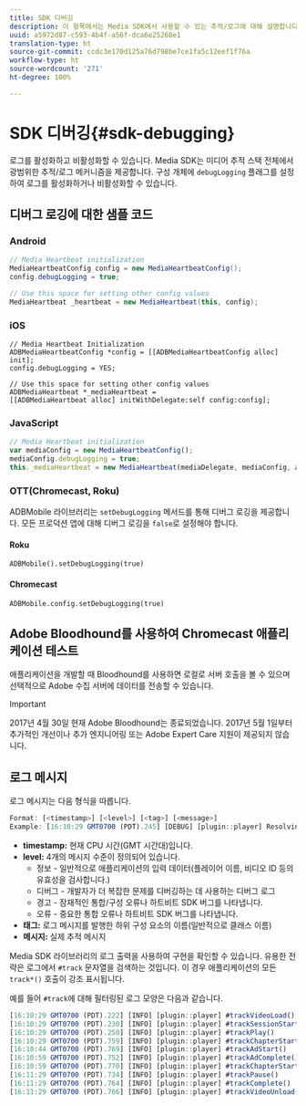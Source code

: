 ```yaml
---
title: SDK 디버깅
description: 이 항목에서는 Media SDK에서 사용할 수 있는 추적/로그에 대해 설명합니다.
uuid: a5972d87-c593-4b4f-a56f-dca6e25268e1
translation-type: ht
source-git-commit: ccdc3e170d125a76d798be7ce1fa5c12eef1f76a
workflow-type: ht
source-wordcount: '271'
ht-degree: 100%

---
```



# SDK 디버깅{#sdk-debugging}

로그를 활성화하고 비활성화할 수 있습니다. Media SDK는 미디어 추적 스택 전체에서 광범위한 추적/로그 메커니즘을 제공합니다. 구성 개체에 `debugLogging` 플래그를 설정하여 로그를 활성화하거나 비활성화할 수 있습니다.

## 디버그 로깅에 대한 샘플 코드

### Android

```java
// Media Heartbeat initialization 
MediaHeartbeatConfig config = new MediaHeartbeatConfig(); 
config.debugLogging = true; 

// Use this space for setting other config values 
MediaHeartbeat _heartbeat = new MediaHeartbeat(this, config); 
```

### iOS

```
// Media Heartbeat Initialization 
ADBMediaHeartbeatConfig *config = [[ADBMediaHeartbeatConfig alloc] init]; 
config.debugLogging = YES; 

// Use this space for setting other config values 
ADBMediaHeartbeat *_mediaHeartbeat =  
[[ADBMediaHeartbeat alloc] initWithDelegate:self config:config]; 
```

### JavaScript

```js
// Media Heartbeat initialization 
var mediaConfig = new MediaHeartbeatConfig(); 
mediaConfig.debugLogging = true; 
this._mediaHeartbeat = new MediaHeartbeat(mediaDelegate, mediaConfig, appMeasurement); 
```

### OTT(Chromecast, Roku)

ADBMobile 라이브러리는 `setDebugLogging` 메서드를 통해 디버그 로깅을 제공합니다. 모든 프로덕션 앱에 대해 디버그 로깅을 `false`로 설정해야 합니다.

#### Roku

```
ADBMobile().setDebugLogging(true)
```

#### Chromecast

```
ADBMobile.config.setDebugLogging(true)
```

## Adobe Bloodhound를 사용하여 Chromecast 애플리케이션 테스트

애플리케이션을 개발할 때 Bloodhound를 사용하면 로컬로 서버 호출을 볼 수 있으며 선택적으로 Adobe 수집 서버에 데이터를 전송할 수 있습니다.

<!--
For more information about Bloodhound, see the following guides:

* [Bloodhound 3.x for Mac](https://www.google.com/url?sa=t&rct=j&q=&esrc=s&source=web&cd=2&cad=rja&uact=8&ved=2ahUKEwiimfSUypDpAhVZHzQIHS6WDQIQFjABegQIChAD&url=https%3A%2F%2Fmarketing.adobe.com%2Fresources%2Fhelp%2Fen_US%2Fmobile%2Fbloodhound%2F&usg=AOvVaw3t4s0gcvuWEpLIqBkhKdGH) 
* [Bloodhound 2.2 for Windows](https://www.google.com/url?sa=t&rct=j&q=&esrc=s&source=web&cd=3&cad=rja&uact=8&ved=0ahUKEwjil9aM87jRAhUExlQKHTYZCjoQFggoMAI&url=https%3A%2F%2Fmarketing.adobe.com%2Fresources%2Fhelp%2Fen_US%2Fmobile%2Fbloodhound_win_2x%2F&usg=AFQjCNEW-gZp1IdbifWFDgDNEaQcGlBobg&sig2=K0waTKxdMj_2kfNXdMI2yg)
-->

>[!IMPORTANT]
>
>2017년 4월 30일 현재 Adobe Bloodhound는 종료되었습니다. 2017년 5월 1일부터 추가적인 개선이나 추가 엔지니어링 또는 Adobe Expert Care 지원이 제공되지 않습니다.

## 로그 메시지

로그 메시지는 다음 형식을 따릅니다.

```js
Format: [<timestamp>] [<level>] [<tag>] [<message>] 
Example: [16:10:29 GMT­0700 (PDT).245] [DEBUG] [plugin::player] Resolving qos.startupTime: 0
```

* **timestamp:** 현재 CPU 시간(GMT 시간대)입니다.
* **level:** 4개의 메시지 수준이 정의되어 있습니다.
   * 정보 - 일반적으로 애플리케이션의 입력 데이터(플레이어 이름, 비디오 ID 등의 유효성을 검사합니다.)
   * 디버그 - 개발자가 더 복잡한 문제를 디버깅하는 데 사용하는 디버그 로그
   * 경고 - 잠재적인 통합/구성 오류나 하트비트 SDK 버그를 나타냅니다.
   * 오류 - 중요한 통합 오류나 하트비트 SDK 버그를 나타냅니다.
* **태그:** 로그 메시지를 발행한 하위 구성 요소의 이름(일반적으로 클래스 이름)
* **메시지:** 실제 추적 메시지

Media SDK 라이브러리의 로그 출력을 사용하여 구현을 확인할 수 있습니다. 유용한 전략은 로그에서 `#track` 문자열을 검색하는 것입니다. 이 경우 애플리케이션의 모든 `track*()` 호출이 강조 표시됩니다.

예를 들어 `#track`에 대해 필터링된 로그 모양은 다음과 같습니다.

```js
[16:10:29 GMT­0700 (PDT).222] [INFO] [plugin::player] #trackVideoLoad() 
[16:10:29 GMT­0700 (PDT).230] [INFO] [plugin::player] #trackSessionStart() 
[16:10:29 GMT­0700 (PDT).250] [INFO] [plugin::player] #trackPlay() 
[16:10:29 GMT­0700 (PDT).759] [INFO] [plugin::player] #trackChapterStart() 
[16:10:44 GMT­0700 (PDT).769] [INFO] [plugin::player] #trackAdStart() 
[16:10:59 GMT­0700 (PDT).752] [INFO] [plugin::player] #trackAdComplete() 
[16:10:59 GMT­0700 (PDT).770] [INFO] [plugin::player] #trackChapterStart() 
[16:11:29 GMT­0700 (PDT).734] [INFO] [plugin::player] #trackPause() 
[16:11:29 GMT­0700 (PDT).764] [INFO] [plugin::player] #trackComplete() 
[16:11:29 GMT­0700 (PDT).766] [INFO] [plugin::player] #trackVideoUnload()
```

